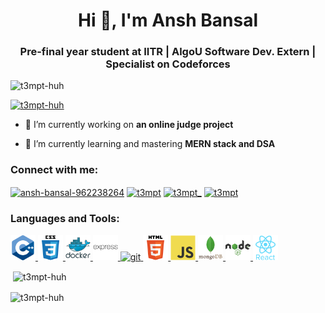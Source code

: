 <h1 align="center">Hi 👋, I'm Ansh Bansal</h1>
<h3 align="center">Pre-final year student at IITR | AlgoU Software Dev. Extern | Specialist on Codeforces</h3>

<p align="left"> <img src="https://komarev.com/ghpvc/?username=t3mpt-huh&label=Profile%20views&color=1cbab0&style=flat" alt="t3mpt-huh" /> </p>

<p align="left"> <a href="https://github.com/ryo-ma/github-profile-trophy"><img src="https://github-profile-trophy.vercel.app/?username=t3mpt-huh" alt="t3mpt-huh" /></a> </p>

- 🔭 I’m currently working on **an online judge project**

- 🌱 I’m currently learning and mastering **MERN stack and DSA**

<h3 align="left">Connect with me:</h3>
<p align="left">
<a href="https://linkedin.com/in/ansh-bansal-962238264" target="blank"><img align="center" src="https://raw.githubusercontent.com/rahuldkjain/github-profile-readme-generator/master/src/images/icons/Social/linked-in-alt.svg" alt="ansh-bansal-962238264" height="30" width="40" /></a>
<a href="https://www.codechef.com/users/t3mpt" target="blank"><img align="center" src="https://cdn.jsdelivr.net/npm/simple-icons@3.1.0/icons/codechef.svg" alt="t3mpt" height="30" width="40" /></a>
<a href="https://codeforces.com/profile/t3mpt_" target="blank"><img align="center" src="https://raw.githubusercontent.com/rahuldkjain/github-profile-readme-generator/master/src/images/icons/Social/codeforces.svg" alt="t3mpt_" height="30" width="40" /></a>
<a href="https://www.leetcode.com/t3mpt" target="blank"><img align="center" src="https://raw.githubusercontent.com/rahuldkjain/github-profile-readme-generator/master/src/images/icons/Social/leet-code.svg" alt="t3mpt" height="30" width="40" /></a>
</p>

<h3 align="left">Languages and Tools:</h3>
<p align="left"> <a href="https://www.w3schools.com/cpp/" target="_blank" rel="noreferrer"> <img src="https://raw.githubusercontent.com/devicons/devicon/master/icons/cplusplus/cplusplus-original.svg" alt="cplusplus" width="40" height="40"/> </a> <a href="https://www.w3schools.com/css/" target="_blank" rel="noreferrer"> <img src="https://raw.githubusercontent.com/devicons/devicon/master/icons/css3/css3-original-wordmark.svg" alt="css3" width="40" height="40"/> </a> <a href="https://www.docker.com/" target="_blank" rel="noreferrer"> <img src="https://raw.githubusercontent.com/devicons/devicon/master/icons/docker/docker-original-wordmark.svg" alt="docker" width="40" height="40"/> </a> <a href="https://expressjs.com" target="_blank" rel="noreferrer"> <img src="https://raw.githubusercontent.com/devicons/devicon/master/icons/express/express-original-wordmark.svg" alt="express" width="40" height="40"/> </a> <a href="https://git-scm.com/" target="_blank" rel="noreferrer"> <img src="https://www.vectorlogo.zone/logos/git-scm/git-scm-icon.svg" alt="git" width="40" height="40"/> </a> <a href="https://www.w3.org/html/" target="_blank" rel="noreferrer"> <img src="https://raw.githubusercontent.com/devicons/devicon/master/icons/html5/html5-original-wordmark.svg" alt="html5" width="40" height="40"/> </a> <a href="https://developer.mozilla.org/en-US/docs/Web/JavaScript" target="_blank" rel="noreferrer"> <img src="https://raw.githubusercontent.com/devicons/devicon/master/icons/javascript/javascript-original.svg" alt="javascript" width="40" height="40"/> </a> <a href="https://www.mongodb.com/" target="_blank" rel="noreferrer"> <img src="https://raw.githubusercontent.com/devicons/devicon/master/icons/mongodb/mongodb-original-wordmark.svg" alt="mongodb" width="40" height="40"/> </a> <a href="https://nodejs.org" target="_blank" rel="noreferrer"> <img src="https://raw.githubusercontent.com/devicons/devicon/master/icons/nodejs/nodejs-original-wordmark.svg" alt="nodejs" width="40" height="40"/> </a> <a href="https://reactjs.org/" target="_blank" rel="noreferrer"> <img src="https://raw.githubusercontent.com/devicons/devicon/master/icons/react/react-original-wordmark.svg" alt="react" width="40" height="40"/> </a> </p>

<p>&nbsp;<img align="center" src="https://github-readme-stats.vercel.app/api?username=t3mpt-huh&show_icons=true&locale=en" alt="t3mpt-huh" /></p>

<p><img align="center" src="https://github-readme-streak-stats.herokuapp.com/?user=t3mpt-huh&theme=highcontrast" alt="t3mpt-huh" /></p>
